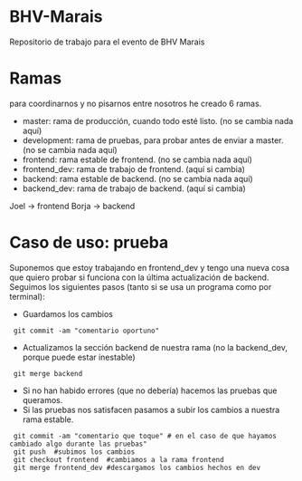 # BHV-Marais
Repositorio de trabajo para el evento de BHV Marais

# Ramas
para coordinarnos y no pisarnos entre nosotros he creado 6 ramas.

* master: rama de producción, cuando todo esté listo. (no se cambia nada aquí)
* development: rama de pruebas, para probar antes de enviar a master. (no se cambia nada aquí)
* frontend: rama estable de frontend. (no se cambia nada aquí)
* frontend_dev: rama de trabajo de frontend. (aquí si cambia)
* backend: rama estable de backend. (no se cambia nada aquí)
* backend_dev: rama de trabajo de backend. (aquí si cambia)

Joel -> frontend
Borja -> backend

# Caso de uso: prueba
Suponemos que estoy trabajando en frontend_dev y tengo una nueva cosa que quiero probar si funciona con la última actualización de backend.
Seguimos los siguientes pasos (tanto si se usa un programa como por terminal):
* Guardamos los cambios
```
 git commit -am "comentario oportuno"
```
* Actualizamos la sección backend de nuestra rama (no la backend_dev, porque puede estar inestable)
```
 git merge backend
```
* Si no han habido errores (que no debería) hacemos las pruebas que queramos.
* Si las pruebas nos satisfacen pasamos a subir los cambios a nuestra rama estable.
``` 
 git commit -am "comentario que toque" # en el caso de que hayamos cambiado algo durante las pruebas"
 git push  #subimos los cambios
 git checkout frontend  #cambiamos a la rama frontend
 git merge frontend_dev #descargamos los cambios hechos en dev
```



